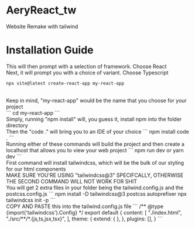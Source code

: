 # AeryReact_tw
Website Remake with tailwind

# Installation Guide
This will then prompt with a selection of framework. Choose React<br>
Next, it will prompt you with a choice of variant. Choose Typescript
```
npx vite@latest create-react-app my-react-app
```
<br>
Keep in mind, "my-react-app" would be the name that you choose for your project<br>
```
cd my-react-app
```
<br>
Simply, running "npm install" will, you guess it, install npm into the folder directory<br>
Then the "code ." will bring you to an IDE of your choice
```
npm install
code .
```
<br>
Running either of these commands will build the project and then create a localhost that allows you to view your web project
```
npm run dev
or
yarn dev
```
<br>
First command will install tailwindcss, which will be the bulk of our styling for our html components<br>
MAKE SURE YOU'RE USING "tailwindcss@3" SPECIFCALLY, OTHERWISE THE SECOND COMMAND WILL NOT WORK FOR SHIT<br>
You will get 2 extra files in your folder being the tailwind.config.js and the postcss.config.js
```
npm install -D tailwindcss@3 postcss autoprefixer
npx tailwindcss init -p
```
<br>
COPY AND PASTE this into the tailwind.config.js file
```
/** @type {import('tailwindcss').Config} */
export default {
  content: [
    "./index.html",
    "./src/**/*.{js,ts,jsx,tsx}",
  ],
  theme: {
    extend: {
    },
  },
  plugins: [],
}
```
